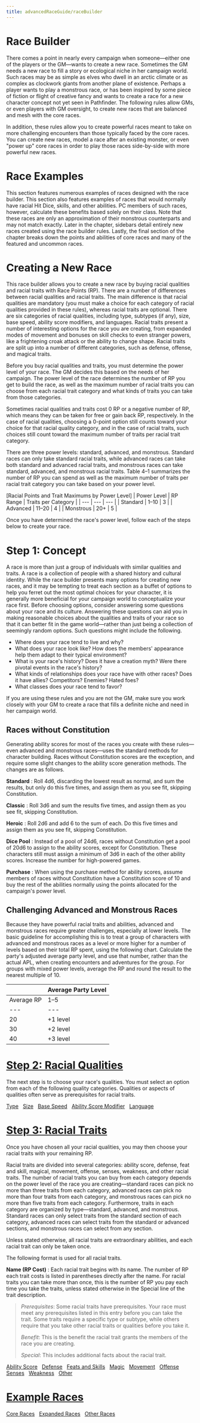 ```yaml
---
title: advancedRaceGuide/raceBuilder
---
```

# Race Builder

There comes a point in nearly every campaign when someone—either one of the players or the GM—wants to create a new race. Sometimes the GM needs a new race to fill a story or ecological niche in her campaign world. Such races may be as simple as elves who dwell in an arctic climate or as complex as clockwork giants from another plane of existence. Perhaps a player wants to play a monstrous race, or has been inspired by some piece of fiction or flight of creative fancy and wants to create a race for a new character concept not yet seen in Pathfinder. The following rules allow GMs, or even players with GM oversight, to create new races that are balanced and mesh with the core races.

In addition, these rules allow you to create powerful races meant to take on more challenging encounters than those typically faced by the core races. You can create new races, model a race after an existing monster, or even "power up" core races in order to play those races side-by-side with more powerful new races.

# Race Examples

This section features numerous examples of races designed with the race builder. This section also features examples of races that would normally have racial Hit Dice, skills, and other abilities. PC members of such races, however, calculate these benefits based solely on their class. Note that these races are only an approximation of their monstrous counterparts and may not match exactly. Later in the chapter, sidebars detail entirely new races created using the race builder rules. Lastly, the final section of the chapter breaks down the points and abilities of core races and many of the featured and uncommon races.

# Creating a New Race

This race builder allows you to create a new race by buying racial qualities and racial traits with Race Points (RP). There are a number of differences between racial qualities and racial traits. The main difference is that racial qualities are mandatory (you must make a choice for each category of racial qualities provided in these rules), whereas racial traits are optional. There are six categories of racial qualities, including type, subtypes (if any), size, base speed, ability score modifiers, and languages. Racial traits present a number of interesting options for the race you are creating, from expanded modes of movement and bonuses on skill checks to even stranger powers, like a frightening croak attack or the ability to change shape. Racial traits are split up into a number of different categories, such as defense, offense, and magical traits.

Before you buy racial qualities and traits, you must determine the power level of your race. The GM decides this based on the needs of her campaign. The power level of the race determines the number of RP you get to build the race, as well as the maximum number of racial traits you can choose from each racial trait category and what kinds of traits you can take from those categories.

Sometimes racial qualities and traits cost 0 RP or a negative number of RP, which means they can be taken for free or gain back RP, respectively. In the case of racial qualities, choosing a 0-point option still counts toward your choice for that racial quality category, and in the case of racial traits, such choices still count toward the maximum number of traits per racial trait category.

There are three power levels: standard, advanced, and monstrous. Standard races can only take standard racial traits, while advanced races can take both standard and advanced racial traits, and monstrous races can take standard, advanced, and monstrous racial traits. Table 4–1 summarizes the number of RP you can spend as well as the maximum number of traits per racial trait category you can take based on your power level.

[Racial Points and Trait Maximums by Power Level]
| Power Level | RP Range | Traits per Category |
| --- | --- | --- |
| Standard | 1–10 | 3 |
| Advanced | 11–20 | 4 |
| Monstrous | 20+ | 5 |

Once you have determined the race's power level, follow each of the steps below to create your race.

# Step 1: Concept

A race is more than just a group of individuals with similar qualities and traits. A race is a collection of people with a shared history and cultural identity. While the race builder presents many options for creating new races, and it may be tempting to treat each section as a buffet of options to help you ferret out the most optimal choices for your character, it is generally more beneficial for your campaign world to conceptualize your race first. Before choosing options, consider answering some questions about your race and its culture. Answering these questions can aid you in making reasonable choices about the qualities and traits of your race so that it can better fit in the game world—rather than just being a collection of seemingly random options. Such questions might include the following.

- Where does your race tend to live and why? 
- What does your race look like? How does the members' appearance help them adapt to their typical environment? 
- What is your race's history? Does it have a creation myth? Were there pivotal events in the race's history?
- What kinds of relationships does your race have with other races? Does it have allies? Competitors? Enemies? Hated foes? 
- What classes does your race tend to favor? 

If you are using these rules and you are not the GM, make sure you work closely with your GM to create a race that fills a definite niche and need in her campaign world.

## Races without Constitution

Generating ability scores for most of the races you create with these rules—even advanced and monstrous races—uses the standard methods for character building. Races without Constitution scores are the exception, and require some slight changes to the ability score generation methods. The changes are as follows.

**Standard** : Roll 4d6, discarding the lowest result as normal, and sum the results, but only do this five times, and assign them as you see fit, skipping Constitution.

**Classic** : Roll 3d6 and sum the results five times, and assign them as you see fit, skipping Constitution.

**Heroic** : Roll 2d6 and add 6 to the sum of each. Do this five times and assign them as you see fit, skipping Constitution.

**Dice Pool** : Instead of a pool of 24d6, races without Constitution get a pool of 20d6 to assign to the ability scores, except for Constitution. These characters still must assign a minimum of 3d6 in each of the other ability scores. Increase the number for high-powered games.

**Purchase** : When using the purchase method for ability scores, assume members of races without Constitution have a Constitution score of 10 and buy the rest of the abilities normally using the points allocated for the campaign's power level.

## Challenging Advanced and Monstrous Races

Because they have powerful racial traits and abilities, advanced and monstrous races require greater challenges, especially at lower levels. The basic guideline for accomplishing this is to treat a group of characters with advanced and monstrous races as a level or more higher for a number of levels based on their total RP spent, using the following chart. Calculate the party's adjusted average party level, and use that number, rather than the actual APL, when creating encounters and adventures for the group. For groups with mixed power levels, average the RP and round the result to the nearest multiple of 10.

| | Average Party Level |
| --- | --- |
| Average RP | 1–5 | 6–10 | 11–15 | 16–20 |
| --- | --- | --- | --- | --- |
| 20 | +1 level | +0 level | +0 level | +0 level |
| 30 | +2 level | +1 level | +0 level | +0 level |
| 40 | +3 level | +2 level | +1 level | +0 level |

# [Step 2: Racial Qualities](advancedRaceGuide/raceBuilder_dir/racialQualities)

The next step is to choose your race's qualities. You must select an option from each of the following quality categories. Qualities or aspects of qualities often serve as prerequisites for racial traits.

[Type](advancedRaceGuide/raceBuilder_dir/racialQualities#_type-quality)   [Size](advancedRaceGuide/raceBuilder_dir/racialQualities#_size-quality)   [Base Speed](advancedRaceGuide/raceBuilder_dir/racialQualities#_base-speed-quality)   [Ability Score Modifier](advancedRaceGuide/raceBuilder_dir/racialQualities#_ability-score-modifier-quality)   [Language](advancedRaceGuide/raceBuilder_dir/racialQualities#_language-quality)

# [Step 3: Racial Traits](advancedRaceGuide/raceBuilder_dir/racialTraits)

Once you have chosen all your racial qualities, you may then choose your racial traits with your remaining RP.

Racial traits are divided into several categories: ability score, defense, feat and skill, magical, movement, offense, senses, weakness, and other racial traits. The number of racial traits you can buy from each category depends on the power level of the race you are creating—standard races can pick no more than three traits from each category, advanced races can pick no more than four traits from each category, and monstrous races can pick no more than five traits from each category. Furthermore, traits in each category are organized by type—standard, advanced, and monstrous. Standard races can only select traits from the standard section of each category, advanced races can select traits from the standard or advanced sections, and monstrous races can select from any section.

Unless stated otherwise, all racial traits are extraordinary abilities, and each racial trait can only be taken once.

The following format is used for all racial traits.

**Name (RP Cost)** : Each racial trait begins with its name. The number of RP each trait costs is listed in parentheses directly after the name. For racial traits you can take more than once, this is the number of RP you pay each time you take the traits, unless stated otherwise in the Special line of the trait description.

> _Prerequisites_: Some racial traits have prerequisites. Your race must meet any prerequisites listed in this entry before you can take the trait. Some traits require a specific type or subtype, while others require that you take other racial traits or qualities before you take it.
> 
> _Benefit_: This is the benefit the racial trait grants the members of the race you are creating.
> 
> _Special_: This includes additional facts about the racial trait.

[Ability Score](advancedRaceGuide/raceBuilder_dir/racialTraits#_ability-score-racial-traits)   [Defense](advancedRaceGuide/raceBuilder_dir/racialTraits#_defense-racial-traits)   [Feats and Skills](advancedRaceGuide/raceBuilder_dir/racialTraits#_feat-and-skill-racial-traits)   [Magic](advancedRaceGuide/raceBuilder_dir/racialTraits#_magical-racial-traits)   [Movement](advancedRaceGuide/raceBuilder_dir/racialTraits#_movement-racial-traits)   [Offense](advancedRaceGuide/raceBuilder_dir/racialTraits#_offense-racial-traits)   [Senses](advancedRaceGuide/raceBuilder_dir/racialTraits#_senses-racial-traits)   [Weakness](advancedRaceGuide/raceBuilder_dir/racialTraits#_weakness-racial-traits)   [Other](advancedRaceGuide/raceBuilder_dir/racialTraits#_other-racial-traits)

# [Example Races](advancedRaceGuide/raceBuilder_dir/exampleRaces)

[Core Races](advancedRaceGuide/raceBuilder_dir/exampleRaces#_core-race-examples)   [Expanded Races](advancedRaceGuide/raceBuilder_dir/exampleRaces#_expanded-race-examples)   [Other Races](advancedRaceGuide/raceBuilder_dir/exampleRaces#_other-race-examples)

